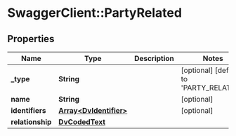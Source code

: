 # SwaggerClient::PartyRelated

## Properties
Name | Type | Description | Notes
------------ | ------------- | ------------- | -------------
**_type** | **String** |  | [optional] [default to &#x27;PARTY_RELATED&#x27;]
**name** | **String** |  | [optional] 
**identifiers** | [**Array&lt;DvIdentifier&gt;**](DvIdentifier.md) |  | [optional] 
**relationship** | [**DvCodedText**](DvCodedText.md) |  | 

